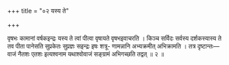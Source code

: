 +++
title = "०२ यस्य ते"

+++

वृषभः कामानां वर्षकइन्द्रः यस्य ते त्वां पीत्वा वृषायते वृषभइवाचरति । किञ्च सर्विदः सर्वस्य दर्शकस्यास्य ते तव पीता पानेसति सुप्रकेतः सुप्रज्ञः सइन्द्रः इषः शत्रू- णामन्नानि अभ्यक्रमीत् अभिक्रामति । तत्र दृष्टान्तः—वाजं नैतशः एतशः इत्यश्वनाम यथाश्वोवाजं सङ्ग्रामं अभिगच्छति तद्वत् ॥ २ ॥